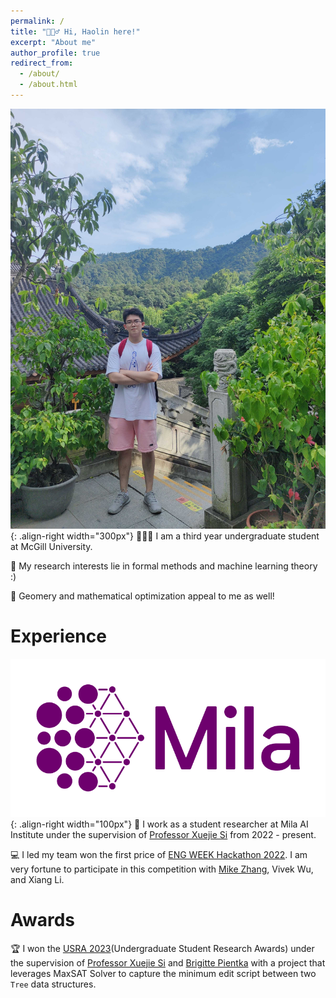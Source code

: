 ```yaml
---
permalink: /
title: "🙋🏻‍♂️ Hi, Haolin here!"
excerpt: "About me"
author_profile: true
redirect_from: 
  - /about/
  - /about.html
---
```


![shangtianzhu](/images/shangtianzhu.jpg){: .align-right width="300px"}
👨🏻‍💻 I am a third year undergraduate student at McGill University.

📝 My research interests lie in formal methods and machine learning theory :)

🧮 Geomery and mathematical optimization appeal to me as well!

# Experience

![mila](/images/Logo_Mila_horizontal.png){: .align-right width="100px"}
🔬 I work as a student researcher at Mila AI Institute under the supervision of [Professor Xuejie Si](https://www.cs.toronto.edu/~six/) from 2022 - present.



💻 I led my team won the first price of [ENG WEEK Hackathon 2022](https://engweek.ca/). I am very fortune to participate in this competition with [Mike Zhang](https://www.linkedin.com/in/mikezhang08/?originalSubdomain=ca), Vivek Wu, and Xiang Li.

# Awards
🏆 I won the [USRA 2023](https://www.mcgill.ca/science/research/undergraduate-research/nserc)(Undergraduate Student Research Awards) under the supervision of [Professor Xuejie Si](https://www.cs.toronto.edu/~six/) and [Brigitte Pientka](https://www.cs.mcgill.ca/~bpientka/) with a project that leverages MaxSAT Solver to capture the minimum edit script between two `Tree` data structures.

